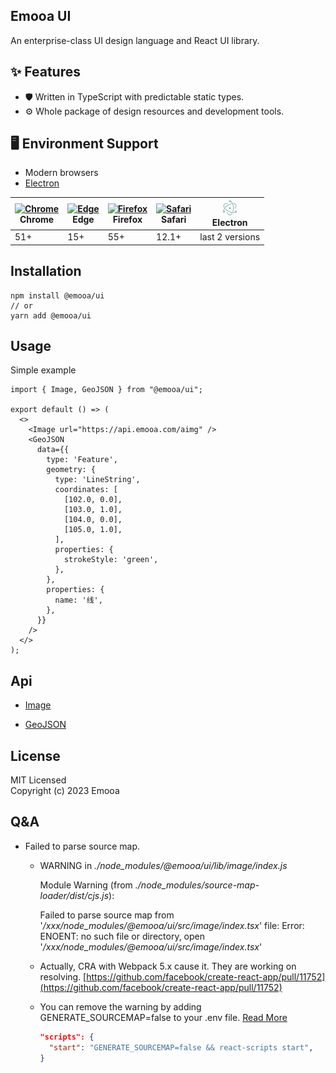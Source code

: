 ## Emooa UI

An enterprise-class UI design language and React UI library.

## ✨ Features

- 🛡 Written in TypeScript with predictable static types.
- ⚙️ Whole package of design resources and development tools.

## 🖥 Environment Support

- Modern browsers
- [Electron](https://www.electronjs.org/)

| [<img src="https://raw.githubusercontent.com/alrra/browser-logos/master/src/chrome/chrome_48x48.png" alt="Chrome" width="24px" height="24px" />](http://godban.github.io/browsers-support-badges/)<br>Chrome | [<img src="https://raw.githubusercontent.com/alrra/browser-logos/master/src/edge/edge_48x48.png" alt="Edge" width="24px" height="24px" />](http://godban.github.io/browsers-support-badges/)<br>Edge | [<img src="https://raw.githubusercontent.com/alrra/browser-logos/master/src/firefox/firefox_48x48.png" alt="Firefox" width="24px" height="24px" />](http://godban.github.io/browsers-support-badges/)<br>Firefox | [<img src="https://raw.githubusercontent.com/alrra/browser-logos/master/src/safari/safari_48x48.png" alt="Safari" width="24px" height="24px" />](http://godban.github.io/browsers-support-badges/)<br>Safari | [<img src="https://raw.githubusercontent.com/alrra/browser-logos/master/src/electron/electron_48x48.png" alt="Electron" width="24px" height="24px" />](http://godban.github.io/browsers-support-badges/)<br>Electron |
| --- | --- | --- | --- | --- |
| 51+ | 15+ | 55+ | 12.1+ | last 2 versions |

## Installation

```
npm install @emooa/ui
// or
yarn add @emooa/ui
```

## Usage

Simple example

```tsx
import { Image, GeoJSON } from "@emooa/ui";

export default () => (
  <>
    <Image url="https://api.emooa.com/aimg" />
    <GeoJSON
      data={{
        type: 'Feature',
        geometry: {
          type: 'LineString',
          coordinates: [
            [102.0, 0.0],
            [103.0, 1.0],
            [104.0, 0.0],
            [105.0, 1.0],
          ],
          properties: {
            strokeStyle: 'green',
          },
        },
        properties: {
          name: '线',
        },
      }}
    />
  </>
);
```

## Api

- [Image](./docs/image.md)

- [GeoJSON](./docs/geoCanvas.md)

## License

MIT Licensed  
Copyright (c) 2023 Emooa

## Q&A

- Failed to parse source map.

  - WARNING in _*./node_modules/@emooa/ui/lib/image/index.js*_

    Module Warning (from _*./node_modules/source-map-loader/dist/cjs.js*_):

    Failed to parse source map from '_/xxx/node_modules/@emooa/ui/src/image/index.tsx_' file: Error: ENOENT: no such file or directory, open '_/xxx/node_modules/@emooa/ui/src/image/index.tsx_'

  - Actually, CRA with Webpack 5.x cause it. They are working on resolving. [https://github.com/facebook/create-react-app/pull/11752](https://github.com/facebook/create-react-app/pull/11752)

  - You can remove the warning by adding GENERATE_SOURCEMAP=false to your .env file. [Read More](https://stackoverflow.com/questions/70599784/failed-to-parse-source-map)

    ```json
    "scripts": {
      "start": "GENERATE_SOURCEMAP=false && react-scripts start",
    }
    ```
